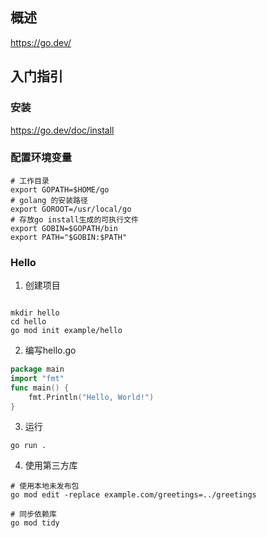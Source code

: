 
## 概述
https://go.dev/

## 入门指引

### 安装

https://go.dev/doc/install

### 配置环境变量

```Shell
# 工作目录
export GOPATH=$HOME/go
# golang 的安装路径
export GOROOT=/usr/local/go
# 存放go install生成的可执行文件
export GOBIN=$GOPATH/bin
export PATH="$GOBIN:$PATH"
```

### Hello

1. 创建项目
```Shell

mkdir hello
cd hello
go mod init example/hello
```

2. 编写hello.go
```Go
package main
import "fmt"
func main() {
	fmt.Println("Hello, World!")
}
```
3. 运行 
```Shell
go run .
```
4. 使用第三方库
```Shell
# 使用本地未发布包
go mod edit -replace example.com/greetings=../greetings

# 同步依赖库
go mod tidy
```
